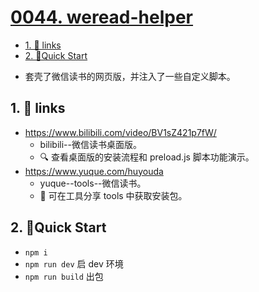 # [0044. weread-helper](https://github.com/Tdahuyou/electron/tree/main/0044.%20weread-helper)

<!-- region:toc -->
- [1. 🔗 links](#1--links)
- [2. 📒Quick Start](#2-quick-start)
<!-- endregion:toc -->
- 套壳了微信读书的网页版，并注入了一些自定义脚本。

## 1. 🔗 links

- https://www.bilibili.com/video/BV1sZ421p7fW/
  - bilibili--微信读书桌面版。
  - 🔍 查看桌面版的安装流程和 preload.js 脚本功能演示。
- https://www.yuque.com/huyouda
  - yuque--tools--微信读书。
  - 📂 可在工具分享 tools 中获取安装包。

## 2. 📒Quick Start

- `npm i`
- `npm run dev` 启 dev 环境
- `npm run build` 出包





